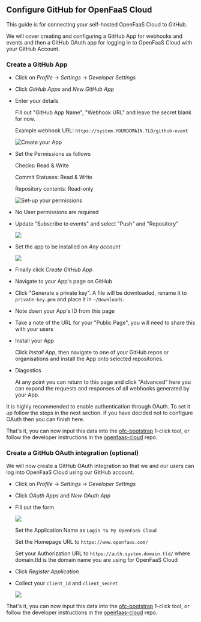 ## Configure GitHub for OpenFaaS Cloud

This guide is for connecting your self-hosted OpenFaaS Cloud to GitHub.

We will cover creating and configuring a GitHub App for webhooks and events and then a GitHub OAuth app for logging in to OpenFaaS Cloud with your GitHub Account.

### Create a GitHub App

* Click on *Profile* -> *Settings* -> *Developer Settings*

* Click *GitHub Apps* and *New GitHub App*

* Enter your details

    Fill out "GitHub App Name", "Webhook URL" and leave the secret blank for now.

    Example webhook URL: `https://system.YOURDOMAIN.TLD/github-event`

    ![Create your App](/images/openfaas-cloud/github-app-01.png)

* Set the Permissions as follows

    Checks: Read & Write

    Commit Statuses: Read & Write

    Repository contents: Read-only

    ![Set-up your permissions](/images/openfaas-cloud/github-app-02.png)

* No User permissions are required

* Update "Subscribe to events" and select "Push" and "Repository"

    ![](/images/openfaas-cloud/github-app-03.png)

* Set the app to be installed on *Any account*

    ![](/images/openfaas-cloud/github-app-04.png)

* Finally click *Create GitHub App*

* Navigate to your App's page on GitHub

* Click "Generate a private key". A file will be downloaded, rename it to `private-key.pem` and place it in `~/Downloads`.

* Note down your App's ID from this page

* Take a note of the URL for your "Public Page", you will need to share this with your users

* Install your App

  Click *Install App*, then navigate to one of your GitHub repos or organisations and install the App onto selected repositories.

* Diagostics

    At any point you can return to this page and click "Advanced" here you can expand the requests and responses of all webhooks generated by your App.

It is highly recommended to enable authentication through OAuth. To set it up follow the steps in the next section. If you have decided not to configure OAuth then you can finish here.

That's it, you can now input this data into the [ofc-bootstrap](https://github.com/openfaas-incubator/ofc-bootstrap) 1-click tool, or follow the developer instructions in the [openfaas-cloud](https://github.com/openfaas/openfaas-cloud/tree/master/docs) repo.

### Create a GitHub OAuth integration (optional)

We will now create a GitHub OAuth integration so that we and our users can log into OpenFaaS Cloud using our GitHub account.

* Click on *Profile* -> *Settings* -> *Developer Settings*

* Click *OAuth Apps* and *New OAuth App*

* Fill out the form

    ![](/images/openfaas-cloud/github-oauth-01.png)

    Set the Application Name as `Login to My OpenFaaS Cloud`

    Set the Homepage URL to `https://www.openfaas.com/`

    Set your Authorization URL to `https://auth.system.domain.tld/` where domain.tld is the domain name you are using for OpenFaaS Cloud

* Click *Register Application*

* Collect your `client_id` and `client_secret`

    ![](/images/openfaas-cloud/github-oauth-02.png)

That's it, you can now input this data into the [ofc-bootstrap](https://github.com/openfaas-incubator/ofc-bootstrap) 1-click tool, or follow the developer instructions in the [openfaas-cloud](https://github.com/openfaas/openfaas-cloud/tree/master/docs) repo.
